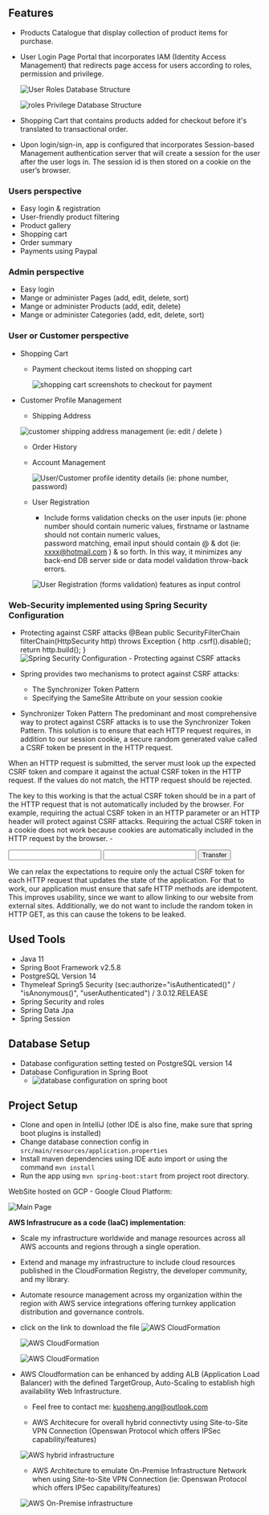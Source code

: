 

Features
--------
 - Products Catalogue that display collection of product items for purchase.
 - User Login Page Portal that incorporates IAM (Identity Access Management) that redirects page access for users 
   according to roles, permission and privilege. 
   
   ![User Roles Database Structure](/screenshots/users_roles_maintenance.PNG "User Roles Database Table")
   
   ![roles Privilege Database Structure](/screenshots/roles_privileges_maintenance.PNG "Roles Privilege Table")
   
 - Shopping Cart that contains products added for checkout before it's translated to transactional order.
 - Upon login/sign-in, app is configured that incorporates Session-based Management authentication server that will create a session for 
   the user after the user logs in. The session id is then stored on a cookie on the user’s browser.
  

### Users perspective

- Easy login & registration
- User-friendly product filtering
- Product gallery
- Shopping cart
- Order summary
- Payments using Paypal

### Admin perspective
- Easy login
- Mange or administer Pages (add, edit, delete, sort)
- Mange or administer Products (add, edit, delete)
- Mange or administer Categories (add, edit, delete, sort)


### User or Customer perspective

- Shopping Cart
  - Payment checkout items listed on shopping cart
 
    ![shopping cart screenshots to checkout for payment](/screenshots/shopping_cart.PNG "shopping cart screenshots")

- Customer Profile Management
  - Shipping Address
  
  ![customer shipping address management (ie: edit / delete )](/screenshots/customer_shipping_address.PNG "customer shipping address")

  - Order History
  - Account Management

    ![User/Customer profile identity details (ie: phone number, password)](/screenshots/customer_profile.PNG "Customer Profile")
    
  - User Registration
    - Include forms validation checks on the user inputs (ie: phone number should contain numeric values, firstname or lastname should not contain numeric values,     
      password matching, email input should contain @ & dot (ie: xxxx@hotmail.com ) & so forth.
      In this way, it minimizes any back-end DB server side or data model validation throw-back errors.
      
      
    ![ User Registration (forms validation) features as input control](/screenshots/registration_form_validation.PNG "User Registration")
      
###  Web-Security implemented using Spring Security Configuration

 -  Protecting against CSRF attacks
    @Bean
    public SecurityFilterChain filterChain(HttpSecurity http) throws Exception {
         http
           .csrf().disable();
           return http.build();
    }
  ![ Spring Security Configuration - Protecting against CSRF attacks](/screenshots/spring-security.PNG "Protecting against CSRF attacks")
    
- Spring provides two mechanisms to protect against CSRF attacks:

   - The Synchronizer Token Pattern 
   - Specifying the SameSite Attribute on your session cookie
     
- Synchronizer Token Pattern
The predominant and most comprehensive way to protect against CSRF attacks is to use the Synchronizer Token Pattern. This solution is to ensure that each HTTP request requires, in addition to our session cookie, a secure random generated value called a CSRF token be present in the HTTP request.

When an HTTP request is submitted, the server must look up the expected CSRF token and compare it against the actual CSRF token in the HTTP request. If the values do not match, the HTTP request should be rejected.

The key to this working is that the actual CSRF token should be in a part of the HTTP request that is not automatically included by the browser. For example, requiring the actual CSRF token in an HTTP parameter or an HTTP header will protect against CSRF attacks. Requiring the actual CSRF token in a cookie does not work because cookies are automatically included in the HTTP request by the browser.
     - 
     <form method="post"
          	action="/transfer">
          <input type="hidden"
          	name="_csrf"
          	value="4bfd1575-3ad1-4d21-96c7-4ef2d9f86721"/>
          <input type="text"
          	name="amount"/>
          <input type="text"
          	name="routingNumber"/>
          <input type="hidden"
          	name="account"/>
          <input type="submit"
          	value="Transfer"/>
    </form>
We can relax the expectations to require only the actual CSRF token for each HTTP request that updates the state of the application. For that to work, our application must ensure that safe HTTP methods are idempotent. This improves usability, since we want to allow linking to our website from external sites. Additionally, we do not want to include the random token in HTTP GET, as this can cause the tokens to be leaked.

Used Tools
-----------
- Java 11
- Spring Boot Framework v2.5.8
- PostgreSQL Version 14
- Thymeleaf Spring5 Security (sec:authorize="isAuthenticated()" / "isAnonymous()", "userAuthenticated") / 3.0.12.RELEASE
- Spring Security and roles
- Spring Data Jpa
- Spring Session

Database Setup
---------------
 - Database configuration setting tested on PostgreSQL version 14
 - Database Configuration in Spring Boot
   - ![database configuration on spring boot](/screenshots/DataBASE_configuration.PNG "database configuration on spring")

    

Project Setup
-------------
- Clone and open in IntelliJ (other IDE is also fine, make sure that spring boot plugins is installed)
- Change database connection config in `src/main/resources/application.properties`
- Install maven dependencies using IDE auto import or using the command ``mvn install``
- Run the app using ``mvn spring-boot:start`` from project root directory.

WebSite hosted on GCP - Google Cloud Platform:

  ![Main Page](/screenshots/mainPage.PNG "Main Page hosted on GCP - Google Cloud Platform")


**AWS Infrastrucure as a code (IaaC) implementation**:
- Scale my infrastructure worldwide and manage resources across all AWS accounts and regions through a single operation.
- Extend and manage my infrastructure to include cloud resources published in the CloudFormation Registry, the developer community, and my library.
- Automate resource management across my organization within the region with AWS service integrations offering turnkey application distribution and governance controls.

- click on the link to download the file ![AWS CloudFormation](/AWSCloudFormation_Deployment%20as%20IaaC.yaml "CloudFormation-IaaC ")  

  ![AWS CloudFormation](/screenshots/AWS-CloudFormation_Events.PNG "Using AWS CloudFormation script to implement as IaaC")

  ![AWS CloudFormation](/screenshots/AWS-CloudFormation_resources.PNG "Using AWS CloudFormation script to implement as IaaC")

- AWS Cloudformation can be enhanced by adding ALB (Application Load Balancer) with the defined TargetGroup, Auto-Scaling to establish high availability Web Infrastructure.
  - Feel free to contact me: kuosheng.ang@outlook.com
 
  - AWS Architecure for overall hybrid connectivty using Site-to-Site VPN Connection (Openswan Protocol which offers IPSec capability/features)

  ![AWS hybrid infrastructure](/screenshots/AWS-Architecture-Diagram_Netflix_Web-Architecture-Web-Cloud.PNG "Overall hybrid On-Premise & Cloud Infrastructure network")
    

  - AWS Architecture to emulate On-Premise Infrastructure Network when using Site-to-Site VPN Connection (ie: Openswan Protocol which offers IPSec capability/features)
 

  ![AWS On-Premise infrastructure](/screenshots/AWS-Architecture-Diagram-Private-Cloud-On-Premise-Network.PNG "On-Premise Infrastructure network")
  

